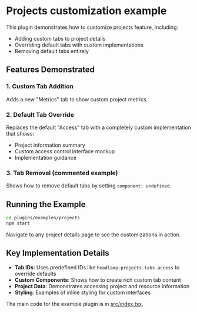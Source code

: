# Projects customization example

This plugin demonstrates how to customize projects feature, including:

- Adding custom tabs to project details
- Overriding default tabs with custom implementations
- Removing default tabs entirely

## Features Demonstrated

### 1. Custom Tab Addition

Adds a new "Metrics" tab to show custom project metrics.

### 2. Default Tab Override

Replaces the default "Access" tab with a completely custom implementation that shows:

- Project information summary
- Custom access control interface mockup
- Implementation guidance

### 3. Tab Removal (commented example)

Shows how to remove default tabs by setting `component: undefined`.

## Running the Example

```bash
cd plugins/examples/projects
npm start
```

Navigate to any project details page to see the customizations in action.

## Key Implementation Details

- **Tab IDs**: Uses predefined IDs like `headlamp-projects.tabs.access` to override defaults
- **Custom Components**: Shows how to create rich custom tab content
- **Project Data**: Demonstrates accessing project and resource information
- **Styling**: Examples of inline styling for custom interfaces

The main code for the example plugin is in [src/index.tsx](src/index.tsx).
